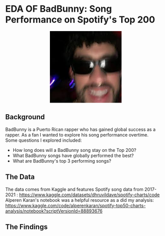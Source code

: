 # EDA OF BadBunny: Song Performance on Spotify's Top 200

<p align="center">
  <img src="/images/badbunny_clerb.jpg">
</p>

## Background
BadBunny is a Puerto Rican rapper who has gained global success as a rapper. As a fan I wanted to explore his song performance overtime.  
Some questions I explored included:
- How long does will a BadBunny song stay on the Top 200?
- What BadBunny songs have globally performed the best?
- What are BadBunny's top 3 performing songs?

## The Data
The data comes from Kaggle and features Spotify song data from 2017-2021 : https://www.kaggle.com/datasets/dhruvildave/spotify-charts/code <br>
Alperen Karan's notebook was a helpful resource as a did my analysis: https://www.kaggle.com/code/alperenkaran/spotify-top50-charts-analysis/notebook?scriptVersionId=88893676

## The Findings

